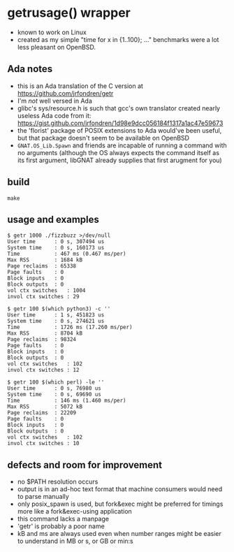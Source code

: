 # getrusage() wrapper
- known to work on Linux
- created as my simple "time for x in {1..100}; ..." benchmarks were a lot less pleasant on OpenBSD.

## Ada notes
- this is an Ada translation of the C version at https://github.com/jrfondren/getr
- I'm *not* well versed in Ada
- glibc's sys/resource.h is such that gcc's own translator created nearly useless Ada code from it: https://gist.github.com/jrfondren/1d98e9dcc056184f1317a1ac47e59673
- the 'florist' package of POSIX extensions to Ada would've been useful, but that package doesn't seem to be available on OpenBSD
- `GNAT.OS_Lib.Spawn` and friends are incapable of running a command with no arguments (although the OS always expects the command itself as its first argument, libGNAT already supplies that first arugment for you)

## build
```
make
```

## usage and examples
```
$ getr 1000 ./fizzbuzz >/dev/null
User time      : 0 s, 307494 us
System time    : 0 s, 160173 us
Time           : 467 ms (0.467 ms/per)
Max RSS        : 1684 kB
Page reclaims  : 65338
Page faults    : 0
Block inputs   : 0
Block outputs  : 0
vol ctx switches   : 1004
invol ctx switches : 29

$ getr 100 $(which python3) -c ''
User time      : 1 s, 451823 us
System time    : 0 s, 274621 us
Time           : 1726 ms (17.260 ms/per)
Max RSS        : 8704 kB
Page reclaims  : 98324
Page faults    : 0
Block inputs   : 0
Block outputs  : 0
vol ctx switches   : 102
invol ctx switches : 12

$ getr 100 $(which perl) -le ''
User time      : 0 s, 76980 us
System time    : 0 s, 69690 us
Time           : 146 ms (1.460 ms/per)
Max RSS        : 5072 kB
Page reclaims  : 22209
Page faults    : 0
Block inputs   : 0
Block outputs  : 0
vol ctx switches   : 102
invol ctx switches : 10
```

## defects and room for improvement
- no $PATH resolution occurs
- output is in an ad-hoc text format that machine consumers would need to parse manually
- only posix_spawn is used, but fork&exec might be preferred for timings more like a fork&exec-using application
- this command lacks a manpage
- 'getr' is probably a poor name
- kB and ms are always used even when number ranges might be easier to understand in MB or s, or GB or min:s
